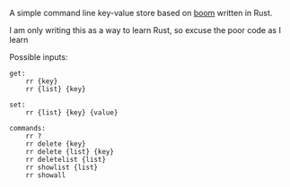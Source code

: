 A simple command line key-value store based on [boom](https://github.com/holman/boom) written in Rust.

I am only writing this as a way to learn Rust, so excuse the poor code as I learn

Possible inputs:

    get:
        rr {key}
        rr {list} {key}

    set:
        rr {list} {key} {value}

    commands:
        rr ?
        rr delete {key}
        rr delete {list} {key}
        rr deletelist {list}
        rr showlist {list}
        rr showall

